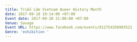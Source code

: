 ```yaml
---
title: Triển Lãm Vietnam Queer History Month
date: 2017-09-18 19:14:00 +07:00
Event date: 2017-09-20 21:00:00 +07:00
Venue: Savage
Event URL: https://www.facebook.com/events/812754358903521
Genre: 'exhibition '
---
```


